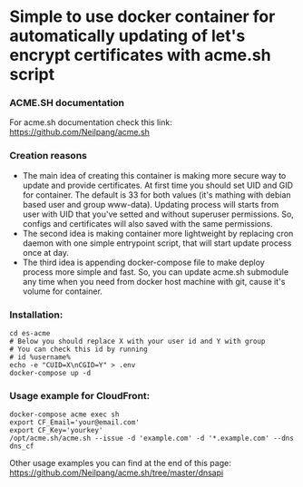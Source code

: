 # Simple to use docker container for automatically updating of let's encrypt certificates with acme.sh script
### ACME.SH documentation
For acme.sh documentation check this link: https://github.com/Neilpang/acme.sh

### Creation reasons
* The main idea of creating this container is making more secure way to update and provide certificates. At first time you should set UID and GID for container. The default is 33 for both values (it's mathing with debian based user and group www-data). Updating process will starts from user with UID that you've setted and without superuser permissions. So, configs and certificates will also saved with the same permissions.
* The second idea is making container more lightweight by replacing cron daemon with one simple entrypoint script, that will start update process once at day.
* The third idea is appending docker-compose file to make deploy process more simple and fast. So, you can update acme.sh submodule any time when you need from docker host machine with git, cause it's volume for container.

### Installation:
``` git clone --recursive https://github.com/alive-corpse/es-acme.git
cd es-acme
# Below you should replace X with your user id and Y with group
# You can check this id by running 
# id %username%
echo -e "CUID=X\nCGID=Y" > .env 
docker-compose up -d
```

### Usage example for CloudFront:
```
docker-compose acme exec sh
export CF_Email='your@email.com'
export CF_Key='yourkey'
/opt/acme.sh/acme.sh --issue -d 'example.com' -d '*.example.com' --dns dns_cf
```
Other usage examples you can find at the end of this page: https://github.com/Neilpang/acme.sh/tree/master/dnsapi
